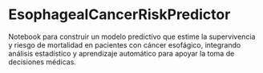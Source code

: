 # EsophagealCancerRiskPredictor
Notebook para construir un modelo predictivo que estime la supervivencia y riesgo de mortalidad en pacientes con cáncer esofágico, integrando análisis estadístico y aprendizaje automático para apoyar la toma de decisiones médicas.
